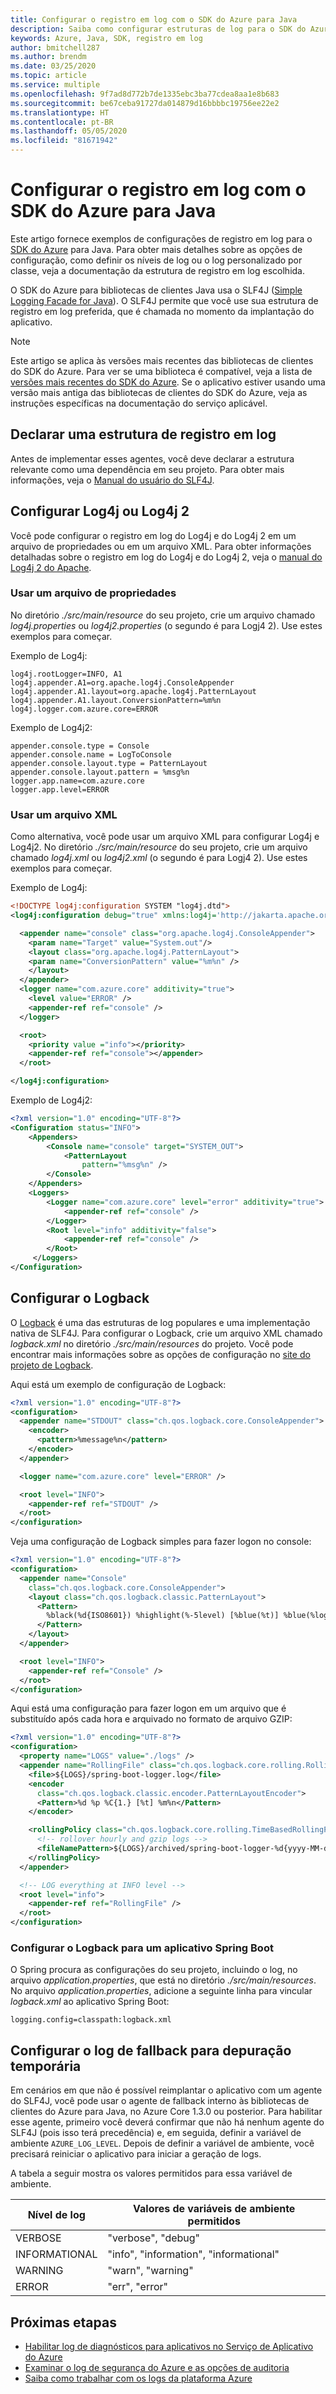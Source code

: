 ```yaml
---
title: Configurar o registro em log com o SDK do Azure para Java
description: Saiba como configurar estruturas de log para o SDK do Azure para bibliotecas de clientes Java
keywords: Azure, Java, SDK, registro em log
author: bmitchell287
ms.author: brendm
ms.date: 03/25/2020
ms.topic: article
ms.service: multiple
ms.openlocfilehash: 9f7ad8d772b7de1335ebc3ba77cdea8aa1e8b683
ms.sourcegitcommit: be67ceba91727da014879d16bbbbc19756ee22e2
ms.translationtype: HT
ms.contentlocale: pt-BR
ms.lasthandoff: 05/05/2020
ms.locfileid: "81671942"
---
```

# <a name="configure-logging-with-the-azure-sdk-for-java"></a>Configurar o registro em log com o SDK do Azure para Java

Este artigo fornece exemplos de configurações de registro em log para o [SDK do Azure](https://azure.microsoft.com/downloads/) para Java. Para obter mais detalhes sobre as opções de configuração, como definir os níveis de log ou o log personalizado por classe, veja a documentação da estrutura de registro em log escolhida.

O SDK do Azure para bibliotecas de clientes Java usa o SLF4J ([Simple Logging Facade for Java](https://www.slf4j.org/)). O SLF4J permite que você use sua estrutura de registro em log preferida, que é chamada no momento da implantação do aplicativo.

> [!NOTE]
> Este artigo se aplica às versões mais recentes das bibliotecas de clientes do SDK do Azure. Para ver se uma biblioteca é compatível, veja a lista de [versões mais recentes do SDK do Azure](https://azure.github.io/azure-sdk/releases/latest/java.html). Se o aplicativo estiver usando uma versão mais antiga das bibliotecas de clientes do SDK do Azure, veja as instruções específicas na documentação do serviço aplicável.

## <a name="declare-a-logging-framework"></a>Declarar uma estrutura de registro em log

Antes de implementar esses agentes, você deve declarar a estrutura relevante como uma dependência em seu projeto. Para obter mais informações, veja o [Manual do usuário do SLF4J](http://www.slf4j.org/manual.html#projectDep).

## <a name="configure-log4j-or-log4j-2"></a>Configurar Log4j ou Log4j 2

Você pode configurar o registro em log do Log4j e do Log4j 2 em um arquivo de propriedades ou em um arquivo XML. Para obter informações detalhadas sobre o registro em log do Log4j e do Log4j 2, veja o [manual do Log4j 2 do Apache](https://logging.apache.org/log4j/2.x/manual/configuration.html).

### <a name="use-a-properties-file"></a>Usar um arquivo de propriedades

No diretório *./src/main/resource* do seu projeto, crie um arquivo chamado *log4j.properties* ou *log4j2.properties* (o segundo é para Logj4 2). Use estes exemplos para começar.

Exemplo de Log4j:

```properties
log4j.rootLogger=INFO, A1
log4j.appender.A1=org.apache.log4j.ConsoleAppender
log4j.appender.A1.layout=org.apache.log4j.PatternLayout
log4j.appender.A1.layout.ConversionPattern=%m%n
log4j.logger.com.azure.core=ERROR
```

Exemplo de Log4j2:

```properties
appender.console.type = Console
appender.console.name = LogToConsole
appender.console.layout.type = PatternLayout
appender.console.layout.pattern = %msg%n
logger.app.name=com.azure.core
logger.app.level=ERROR
```

### <a name="use-an-xml-file"></a>Usar um arquivo XML

Como alternativa, você pode usar um arquivo XML para configurar Log4j e Log4j2. No diretório *./src/main/resource* do seu projeto, crie um arquivo chamado *log4j.xml* ou *log4j2.xml* (o segundo é para Logj4 2). Use estes exemplos para começar.

Exemplo de Log4j:

```xml
<!DOCTYPE log4j:configuration SYSTEM "log4j.dtd">
<log4j:configuration debug="true" xmlns:log4j='http://jakarta.apache.org/log4j/'>

  <appender name="console" class="org.apache.log4j.ConsoleAppender">
    <param name="Target" value="System.out"/>
    <layout class="org.apache.log4j.PatternLayout">
    <param name="ConversionPattern" value="%m%n" />
    </layout>
  </appender>
  <logger name="com.azure.core" additivity="true">
    <level value="ERROR" />
    <appender-ref ref="console" />
  </logger>

  <root>
    <priority value ="info"></priority>
    <appender-ref ref="console"></appender>
  </root>

</log4j:configuration>
```

Exemplo de Log4j2:

```xml
<?xml version="1.0" encoding="UTF-8"?>
<Configuration status="INFO">
    <Appenders>
        <Console name="console" target="SYSTEM_OUT">
            <PatternLayout
                pattern="%msg%n" />
        </Console>
    </Appenders>
    <Loggers>
        <Logger name="com.azure.core" level="error" additivity="true">
            <appender-ref ref="console" />
        </Logger>
        <Root level="info" additivity="false">
            <appender-ref ref="console" />
        </Root>
     </Loggers>
</Configuration>
```

## <a name="configure-logback"></a>Configurar o Logback

O [Logback](https://logback.qos.ch/manual/introduction.html) é uma das estruturas de log populares e uma implementação nativa de SLF4J. Para configurar o Logback, crie um arquivo XML chamado *logback.xml* no diretório *./src/main/resources* do projeto. Você pode encontrar mais informações sobre as opções de configuração no [site do projeto de Logback](https://logback.qos.ch/manual/configuration.html).

Aqui está um exemplo de configuração de Logback:

```xml
<?xml version="1.0" encoding="UTF-8"?>
<configuration>
  <appender name="STDOUT" class="ch.qos.logback.core.ConsoleAppender">
    <encoder>
      <pattern>%message%n</pattern>
    </encoder>
  </appender>

  <logger name="com.azure.core" level="ERROR" />

  <root level="INFO">
    <appender-ref ref="STDOUT" />
  </root>
</configuration>
```

Veja uma configuração de Logback simples para fazer logon no console:

```xml
<?xml version="1.0" encoding="UTF-8"?>
<configuration>
  <appender name="Console"
    class="ch.qos.logback.core.ConsoleAppender">
    <layout class="ch.qos.logback.classic.PatternLayout">
      <Pattern>
        %black(%d{ISO8601}) %highlight(%-5level) [%blue(%t)] %blue(%logger{100}): %msg%n%throwable
      </Pattern>
    </layout>
  </appender>

  <root level="INFO">
    <appender-ref ref="Console" />
  </root>
</configuration>
```

Aqui está uma configuração para fazer logon em um arquivo que é substituído após cada hora e arquivado no formato de arquivo GZIP:

```xml
<?xml version="1.0" encoding="UTF-8"?>
<configuration>
  <property name="LOGS" value="./logs" />
  <appender name="RollingFile" class="ch.qos.logback.core.rolling.RollingFileAppender">
    <file>${LOGS}/spring-boot-logger.log</file>
    <encoder
      class="ch.qos.logback.classic.encoder.PatternLayoutEncoder">
      <Pattern>%d %p %C{1.} [%t] %m%n</Pattern>
    </encoder>

    <rollingPolicy class="ch.qos.logback.core.rolling.TimeBasedRollingPolicy">
      <!-- rollover hourly and gzip logs -->
      <fileNamePattern>${LOGS}/archived/spring-boot-logger-%d{yyyy-MM-dd-HH}.log.gz</fileNamePattern>
    </rollingPolicy>
  </appender>

  <!-- LOG everything at INFO level -->
  <root level="info">
    <appender-ref ref="RollingFile" />
  </root>
</configuration>
```

### <a name="configure-logback-for-a-spring-boot-application"></a>Configurar o Logback para um aplicativo Spring Boot

O Spring procura as configurações do seu projeto, incluindo o log, no arquivo *application.properties*, que está no diretório *./src/main/resources*. No arquivo *application.properties*, adicione a seguinte linha para vincular *logback.xml* ao aplicativo Spring Boot:

```properties
logging.config=classpath:logback.xml
```

## <a name="configure-fallback-logging-for-temporary-debugging"></a>Configurar o log de fallback para depuração temporária

Em cenários em que não é possível reimplantar o aplicativo com um agente do SLF4J, você pode usar o agente de fallback interno às bibliotecas de clientes do Azure para Java, no Azure Core 1.3.0 ou posterior. Para habilitar esse agente, primeiro você deverá confirmar que não há nenhum agente do SLF4J (pois isso terá precedência) e, em seguida, definir a variável de ambiente `AZURE_LOG_LEVEL`. Depois de definir a variável de ambiente, você precisará reiniciar o aplicativo para iniciar a geração de logs.

A tabela a seguir mostra os valores permitidos para essa variável de ambiente.

|Nível de log   |Valores de variáveis de ambiente permitidos   |
|----------|-----------|
|VERBOSE   |"verbose", "debug"     |
|INFORMATIONAL|"info", "information", "informational"  |
|WARNING     |"warn", "warning"       |
|ERROR    |"err", "error"  |

## <a name="next-steps"></a>Próximas etapas

- [Habilitar log de diagnósticos para aplicativos no Serviço de Aplicativo do Azure](/azure/app-service/troubleshoot-diagnostic-logs) 
- [Examinar o log de segurança do Azure e as opções de auditoria](/azure/security/fundamentals/log-audit)
- [Saiba como trabalhar com os logs da plataforma Azure](/azure/azure-monitor/platform/platform-logs-overview)
